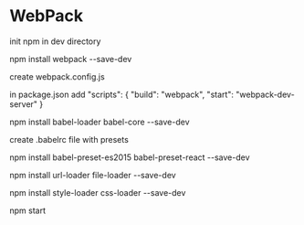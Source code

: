 # WebPack
<p>
init npm in dev directory

npm install webpack --save-dev

create webpack.config.js

in package.json add "scripts": { "build": "webpack", "start": "webpack-dev-server" }

npm install babel-loader babel-core --save-dev

create .babelrc file with presets

npm install babel-preset-es2015 babel-preset-react --save-dev

npm install url-loader file-loader --save-dev

npm install style-loader css-loader --save-dev

npm start
</p>
